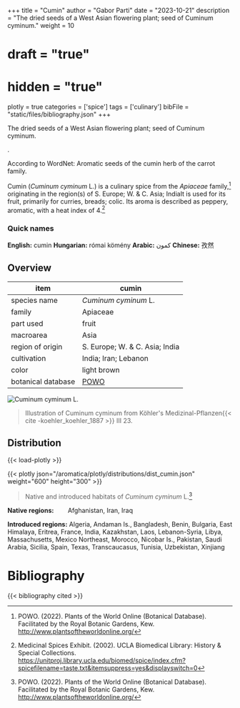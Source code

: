 +++
title = "Cumin"
author = "Gabor Parti"
date = "2023-10-21"
description = "The dried seeds of a West Asian flowering plant; seed of Cuminum cyminum."
weight = 10
# draft = "true"
# hidden = "true"
plotly = true
categories = ['spice']
tags = ['culinary']
bibFile = "static/files/bibliography.json"
+++

The dried seeds of a West Asian flowering plant; seed of Cuminum cyminum.

.

According to WordNet: Aromatic seeds of the cumin herb of the carrot family.

Cumin (*Cuminum cyminum* L.) is a culinary spice from the *Apiaceae* family,[^powo] originating in the region(s) of S. Europe; W. & C. Asia; IndiaIt is used for its fruit, primarily for curries, breads; colic. Its aroma is described as peppery, aromatic, with a heat index of 4.[^ucla_medicinal_2002]

### Quick names

**English:** cumin **Hungarian:** római kömény **Arabic:** كمون  **Chinese:** 孜然

## Overview

|       item       |                       cumin                       |
|------------------|---------------------------------------------------|
|   species name   |                *Cuminum cyminum* L.               |
|      family      |                      Apiaceae                     |
|     part used    |                       fruit                       |
|     macroarea    |                        Asia                       |
| region of origin |           S. Europe; W. & C. Asia; India          |
|    cultivation   |                India; Iran; Lebanon               |
|       color      |                    light brown                    |
|botanical database|[POWO](https://powo.science.kew.org/taxon/840882-1)|

![*Cuminum cyminum* L.](/images/illustrations/cumin.png?height=33vw "Illustration of Cuminum cyminum from Köhler's Medizinal-Pflanzen")

>Illustration of Cuminum cyminum from Köhler's Medizinal-Pflanzen{{< cite -koehler_koehler_1887 >}} III 23.

## Distribution

{{< load-plotly >}}

{{< plotly json="/aromatica/plotly/distributions/dist_cumin.json" weight="600" height="300" >}}

>Native and introduced habitats of *Cuminum cyminum* L.[^powo]

**Native regions:** &nbsp; &nbsp; &nbsp; &nbsp;Afghanistan, Iran, Iraq

**Introduced regions:** Algeria, Andaman Is., Bangladesh, Benin, Bulgaria, East Himalaya, Eritrea, France, India, Kazakhstan, Laos, Lebanon-Syria, Libya, Massachusetts, Mexico Northeast, Morocco, Nicobar Is., Pakistan, Saudi Arabia, Sicilia, Spain, Texas, Transcaucasus, Tunisia, Uzbekistan, Xinjiang

[^powo]: POWO. (2022). Plants of the World Online (Botanical Database). Facilitated by the Royal Botanic Gardens, Kew. http://www.plantsoftheworldonline.org/
[^ucla_medicinal_2002]: Medicinal Spices Exhibit. (2002). UCLA Biomedical Library: History & Special Collections. https://unitproj.library.ucla.edu/biomed/spice/index.cfm?spicefilename=taste.txt&itemsuppress=yes&displayswitch=0



# Bibliography

{{< bibliography cited >}}

